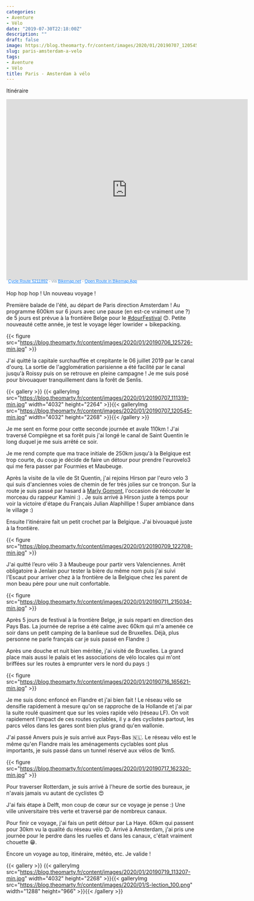 ```yaml
---
categories:
- Aventure
- Vélo
date: "2019-07-30T22:18:00Z"
description: ""
draft: false
image: https://blog.theomarty.fr/content/images/2020/01/20190707_120545-min-1.jpg
slug: paris-amsterdam-a-velo
tags:
- Aventure
- Vélo
title: Paris - Amsterdam à vélo
---
```



Itinéraire

<iframe src="https://www.bikemap.net/en/r/5211892/widget/?width=840&amp;height=480&amp;unit=metric" width="640" height="480" border="0" frameborder="0" marginheight="0" marginwidth="0" scrolling="no"> </iframe> <div style="margin: -4px 0 0 5px; height: 16px; color: #889EAC; font-family: sans-serif; font-size: 11px;"> <a href="https://www.bikemap.net/en/r/5211892/" style="color:#1381fa; text-decoration:underline;" target="_blank" rel="noopener">Cycle Route 5211892</a> - via <a href="https://www.bikemap.net" style="color:#1381fa; text-decoration:underline;" target="_blank">Bikemap.net</a> - <a href="https://bikemap.page.link/?link=https://www.bikemap.net/en/r/5211892/&apn=com.toursprung.bikemap&isi=625759466&ibi=com.toursprung.bikemap&st=Paris+-+Amsterdam+été+2019&sd=Check+out+this+route+on+Bikemap+by+nithwith!&si=https://media.bikemap.net/routes/5211892/staticmaps/6fd35769-f1fc-47cb-99c4-f8b5d6d0edc3_400x400.jpg&efr=1&utm_source=website&utm_medium=route_widget&utm_campaign=widget_bottom" style="color:#1381fa; text-decoration:underline;" target="_blank"> Open Route in Bikemap App </a> </div>

Hop hop hop ! Un nouveau voyage !

Première balade de l'été, au départ de Paris direction Amsterdam ! Au  programme 600km sur 6 jours avec une pause (en est-ce vraiment une ?) de  5 jours est prévue à la frontière Belge pour le [#dourFestival](https://www.facebook.com/hashtag/dourfestival?source=feed_text&epa=HASHTAG&__xts__%5B0%5D=68.ARB33GMXjiIf2E3AmZS4pHp3YOGITKdqQD3gQgyTM_u9Ts0e4uOdjYTdZA5FC2T6iPjGlRCzq94BIJnorrnSNWnPpNM0bzSqX5xAot78v8U1_rPE4n0eNec_Rv0Vqmv0vveHD-gZtwXU4ZvDXUTyAW-yO6vaf1xISMKsVpANphHoQ4RtTik5Qg38REZ83Bv6UeVN74V0iPkdKwsi9_aKIYZ3DVBVoy1IQiYzlS4pn-yHaFqopz_9mPAOyhOOL7oe0GgO3PyIddBB8RucGDynvZLIa6Pjk7CbE3pyWDQM8BIhMKFwVkLlD1pPap7khnHFOWQ6SaHxBXrwWl9q3Rxl5Nvb0hsl&__tn__=%2ANK-R) 😊. Petite nouveauté cette année, je test le voyage léger lowrider + bikepacking.

{{< figure src="https://blog.theomarty.fr/content/images/2020/01/20190706_125726-min.jpg" >}}

J'ai quitté la capitale surchauffée et crepitante le 06 juillet 2019 par le canal d'ourq. La sortie de l'agglomération parisienne a été facilité par le canal jusqu'à Roissy puis on se retrouve en pleine campagne ! Je me suis posé pour bivouaquer tranquillement dans la  forêt de Senlis.

{{< gallery >}}
{{< galleryImg  src="https://blog.theomarty.fr/content/images/2020/01/20190707_111319-min.jpg" width="4032" height="2264" >}}{{< galleryImg  src="https://blog.theomarty.fr/content/images/2020/01/20190707_120545-min.jpg" width="4032" height="2268" >}}{{< /gallery >}}

Je me sent en forme pour cette seconde journée et avale  110km ! J'ai traversé Compiègne  et sa forêt puis j'ai longé le canal de Saint Quentin le long duquel je  me suis arrêté ce soir.

Je me rend compte que ma trace initiale de 250km jusqu'à la  Belgique est  trop courte, du coup je décide de faire un détour pour prendre  l'eurovelo3 qui me fera passer par Fourmies et Maubeuge.

Après la visite de la vile de St Quentin, j'ai rejoins Hirson par l'euro velo 3 qui suis d'anciennes voies de chemin de fer très jolies sur ce tronçon. Sur la route je suis passé  par hasard à [Marly Gomont](https://www.youtube.com/watch?v=GGPXjiwlWZc), l'occasion de réécouter le morceau du rappeur Kamini :)  . Je suis arrivé à Hirson juste à temps pour voir la victoire d'étape  du Français Julian Alaphillipe ! Super  ambiance dans le village :)



Ensuite l'itinéraire fait un petit crochet par la Belgique. J'ai bivouaqué juste à la frontière.

{{< figure src="https://blog.theomarty.fr/content/images/2020/01/20190709_122708-min.jpg" >}}

J'ai quitté l’euro vélo 3 à Maubeuge pour partir vers Valenciennes. Arrêt obligatoire à Jenlain pour tester la bière du même nom puis j'ai suivi l'Escaut pour arriver chez à la frontière de la Belgique chez les parent de mon beau père pour une nuit confortable.

{{< figure src="https://blog.theomarty.fr/content/images/2020/01/20190711_215034-min.jpg" >}}

Après 5 jours de festival à la frontière Belge, je suis reparti en direction des Pays Bas. La journée de reprise a été calme avec 60km qui m'a amenée ce soir dans un petit camping de la banlieue sud de Bruxelles. Déjà, plus personne ne parle français car je suis passé en Flandre :)

Après une douche et nuit bien méritée, j'ai visité de Bruxelles. La grand place mais aussi le palais et les associations de vélo  locales qui m'ont briffées sur les routes à emprunter vers le nord du pays :)

{{< figure src="https://blog.theomarty.fr/content/images/2020/01/20190716_165621-min.jpg" >}}

Je me suis donc enfoncé en Flandre et j'ai bien fait ! Le réseau vélo  se densifie rapidement à mesure qu'on se rapproche de la Hollande et j'ai par la suite roulé quasiment que sur les voies rapide vélo (réseau LF). On voit  rapidement l'impact de ces routes cyclables, il y a des cyclistes partout, les parcs vélos dans les gares sont bien plus grand qu'en wallonie.

J'ai passé Anvers puis je suis arrivé aux Pays-Bas 🇳🇱.  Le réseau vélo est le même qu'en Flandre mais les aménagements  cyclables sont plus importants, je suis passé dans un tunnel réservé aux  vélos de 1km5.

{{< figure src="https://blog.theomarty.fr/content/images/2020/01/20190717_162320-min.jpg" >}}

Pour traverser Rotterdam, je suis arrivé à l'heure de sortie des bureaux, je n'avais jamais vu autant de cyclistes 😍

J'ai fais étape à Delft, mon coup de cœur sur ce voyage je pense :) Une ville universitaire très verte et traversé par de nombreux canaux.

Pour finir ce voyage, j'ai fais un petit détour par La Haye. 60km qui passent pour 30km vu la qualité du réseau vélo 😊. Arrivé à Amsterdam, j'ai pris une journée pour le perdre  dans les ruelles et dans les canaux, c'était vraiment chouette 😁.

Encore un voyage au top, itinéraire, météo, etc. Je valide !

{{< gallery >}}
{{< galleryImg  src="https://blog.theomarty.fr/content/images/2020/01/20190719_113207-min.jpg" width="4032" height="2268" >}}{{< galleryImg  src="https://blog.theomarty.fr/content/images/2020/01/S-lection_100.png" width="1288" height="966" >}}{{< /gallery >}}




